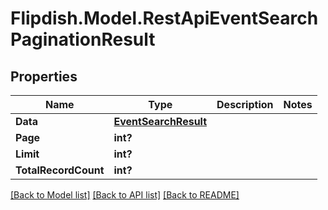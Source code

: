 # Flipdish.Model.RestApiEventSearchPaginationResult
## Properties

Name | Type | Description | Notes
------------ | ------------- | ------------- | -------------
**Data** | [**EventSearchResult**](EventSearchResult.md) |  | 
**Page** | **int?** |  | 
**Limit** | **int?** |  | 
**TotalRecordCount** | **int?** |  | 

[[Back to Model list]](../README.md#documentation-for-models) [[Back to API list]](../README.md#documentation-for-api-endpoints) [[Back to README]](../README.md)

